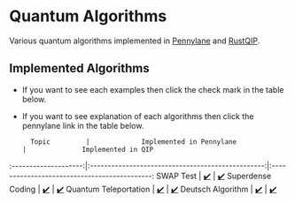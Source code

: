 # Quantum Algorithms

Various quantum algorithms implemented in [Pennylane](https://pennylane.ai/) and [RustQIP](https://github.com/Renmusxd/RustQIP).

## Implemented Algorithms

- If you want to see each examples then click the check mark in the table below.

- If you want to see explanation of each algorithms then click the pennylane link in the table below.

        Topic         |             Implemented in Pennylane              |              Implemented in QIP
:--------------------:|:-------------------------------------------------:|:--------------------------------------------:
      SWAP Test       | [:heavy_check_mark:](./notebook/swap_test.ipynb)  | [:heavy_check_mark:](./src/bin/swap_test.rs)
  Superdense Coding   | [:heavy_check_mark:](./notebook/superdense.ipynb) | [:heavy_check_mark:](./src/bin/superdense.rs)
Quantum Teleportation |  [:heavy_check_mark:](./notebook/teleport.ipynb)  |  [:heavy_check_mark:](./src/bin/teleport.rs)
  Deutsch Algorithm   |  [:heavy_check_mark:](./notebook/deutsch.ipynb)   |  [:heavy_check_mark:](./src/bin/deutsch.rs)
